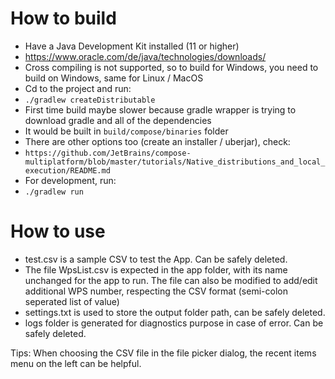 # How to build

- Have a Java Development Kit installed (11 or higher)
- https://www.oracle.com/de/java/technologies/downloads/
- Cross compiling is not supported, so to build for Windows, you need to build on Windows, same for Linux / MacOS
- Cd to the project and run:
- `./gradlew createDistributable`
- First time build maybe slower because gradle wrapper is trying to download gradle and all of the dependencies
- It would be built in `build/compose/binaries` folder
- There are other options too (create an installer / uberjar), check:
- `https://github.com/JetBrains/compose-multiplatform/blob/master/tutorials/Native_distributions_and_local_execution/README.md`
- For development, run:
- `./gradlew run`

# How to use

- test.csv is a sample CSV to test the App. Can be safely deleted.
- The file WpsList.csv is expected in the app folder, with its name unchanged for the app to run. The file can also be
  modified to add/edit
  additional WPS number, respecting the CSV format (semi-colon seperated list of value)
- settings.txt is used to store the output folder path, can be safely deleted.
- logs folder is generated for diagnostics purpose in case of error. Can be safely deleted.

Tips: When choosing the CSV file in the file picker dialog, the recent items menu on the left can be helpful.
